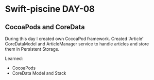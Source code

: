 # Swift-piscine DAY-08

## CocoaPods and CoreData
During this day I created own CocoaPod framework.
Created 'Article' CoreDataModel and ArticleManager service to handle articles and store them in Persistent Storage.

Learned:
- CocoaPods
- CoreData Model and Stack

